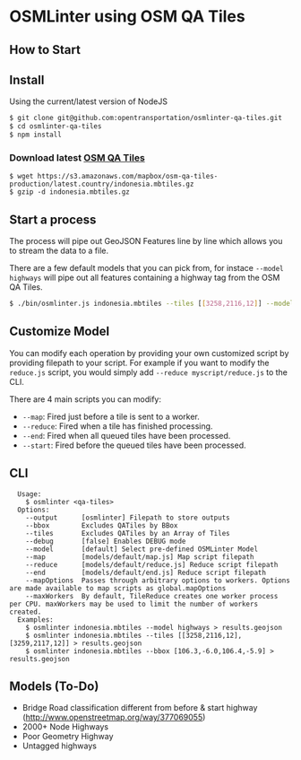 # OSMLinter using OSM QA Tiles

## How to Start

## Install

Using the current/latest version of NodeJS

```bash
$ git clone git@github.com:opentransportation/osmlinter-qa-tiles.git
$ cd osmlinter-qa-tiles
$ npm install
```

### Download latest [OSM QA Tiles](https://osmlab.github.io/osm-qa-tiles/)

```
$ wget https://s3.amazonaws.com/mapbox/osm-qa-tiles-production/latest.country/indonesia.mbtiles.gz
$ gzip -d indonesia.mbtiles.gz
```

## Start a process

The process will pipe out GeoJSON Features line by line which allows you to stream the data to a file.

There are a few default models that you can pick from, for instace `--model highways` will pipe out all features containing a highway tag from the OSM QA Tiles.

```bash
$ ./bin/osmlinter.js indonesia.mbtiles --tiles [[3258,2116,12]] --model highways > results.geojson
```

## Customize Model

You can modify each operation by providing your own customized script by providing filepath to your script. For example if you want to modify the `reduce.js` script, you would simply add `--reduce myscript/reduce.js` to the CLI.

There are 4 main scripts you can modify:

- `--map`: Fired just before a tile is sent to a worker.
- `--reduce`: Fired when a tile has finished processing.
- `--end`: Fired when all queued tiles have been processed.
- `--start`: Fired before the queued tiles have been processed.

## CLI

```
  Usage:
    $ osmlinter <qa-tiles>
  Options:
    --output      [osmlinter] Filepath to store outputs
    --bbox        Excludes QATiles by BBox
    --tiles       Excludes QATiles by an Array of Tiles
    --debug       [false] Enables DEBUG mode
    --model       [default] Select pre-defined OSMLinter Model
    --map         [models/default/map.js] Map script filepath
    --reduce      [models/default/reduce.js] Reduce script filepath
    --end         [models/default/end.js] Reduce script filepath
    --mapOptions  Passes through arbitrary options to workers. Options are made available to map scripts as global.mapOptions
    --maxWorkers  By default, TileReduce creates one worker process per CPU. maxWorkers may be used to limit the number of workers created.
  Examples:
    $ osmlinter indonesia.mbtiles --model highways > results.geojson
    $ osmlinter indonesia.mbtiles --tiles [[3258,2116,12],[3259,2117,12]] > results.geojson
    $ osmlinter indonesia.mbtiles --bbox [106.3,-6.0,106.4,-5.9] > results.geojson
```

## Models (To-Do)

- Bridge Road classification different from before & start highway (http://www.openstreetmap.org/way/377069055)
- 2000+ Node Highways
- Poor Geometry Highway
- Untagged highways
